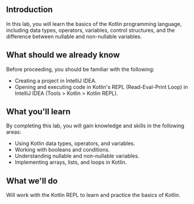 ## Introduction

In this lab, you will learn the basics of the Kotlin programming language, including data types, operators, variables, control structures, and the difference between nullable and non-nullable variables.

## What should we already know

Before proceeding, you should be familiar with the following:

- Creating a project in IntelliJ IDEA.
- Opening and executing code in Kotlin's REPL (Read-Eval-Print Loop) in IntelliJ IDEA (Tools > Kotlin > Kotlin REPL).

## What you'll learn

By completing this lab, you will gain knowledge and skills in the following areas:

- Using Kotlin data types, operators, and variables.
- Working with booleans and conditions.
- Understanding nullable and non-nullable variables.
- Implementing arrays, lists, and loops in Kotlin.

## What we'll do

Will work with the Kotlin REPL to learn and practice the basics of Kotlin.
